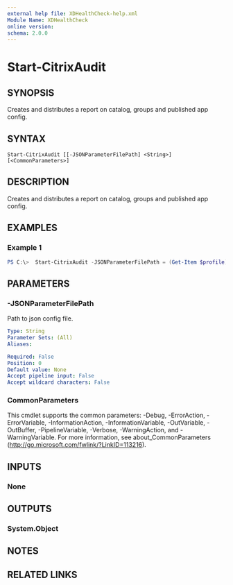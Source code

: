```yaml
---
external help file: XDHealthCheck-help.xml
Module Name: XDHealthCheck
online version:
schema: 2.0.0
---
```


# Start-CitrixAudit

## SYNOPSIS
Creates and distributes  a report on catalog, groups and published app config.

## SYNTAX

```
Start-CitrixAudit [[-JSONParameterFilePath] <String>] [<CommonParameters>]
```

## DESCRIPTION
Creates and distributes  a report on catalog, groups and published app config.

## EXAMPLES

### Example 1
```powershell
PS C:\>  Start-CitrixAudit -JSONParameterFilePath = (Get-Item $profile).DirectoryName + "\Parameters.json"
```

## PARAMETERS

### -JSONParameterFilePath
Path to json config file.

```yaml
Type: String
Parameter Sets: (All)
Aliases:

Required: False
Position: 0
Default value: None
Accept pipeline input: False
Accept wildcard characters: False
```

### CommonParameters
This cmdlet supports the common parameters: -Debug, -ErrorAction, -ErrorVariable, -InformationAction, -InformationVariable, -OutVariable, -OutBuffer, -PipelineVariable, -Verbose, -WarningAction, and -WarningVariable. For more information, see about_CommonParameters (http://go.microsoft.com/fwlink/?LinkID=113216).

## INPUTS

### None

## OUTPUTS

### System.Object
## NOTES

## RELATED LINKS
